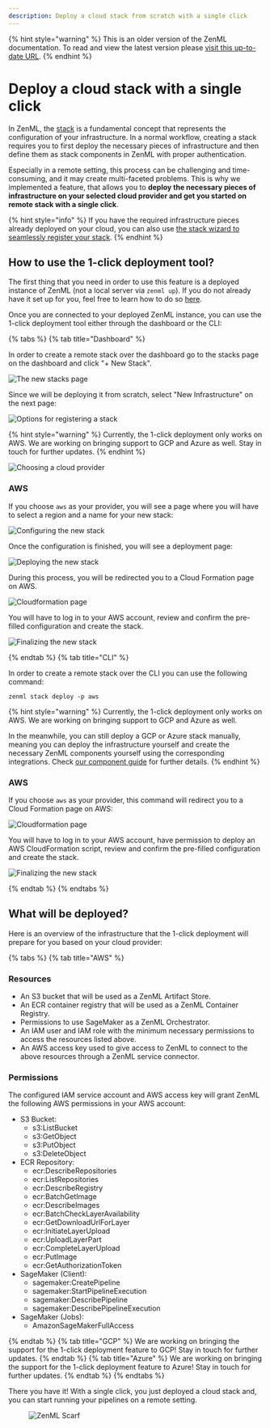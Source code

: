 ```yaml
---
description: Deploy a cloud stack from scratch with a single click
---
```


{% hint style="warning" %}
This is an older version of the ZenML documentation. To read and view the latest version please [visit this up-to-date URL](https://docs.zenml.io).
{% endhint %}


# Deploy a cloud stack with a single click

In ZenML, the [stack](../../user-guide/production-guide/understand-stacks.md) 
is a fundamental concept that represents the configuration of your 
infrastructure. In a normal workflow, creating a stack
requires you to first deploy the necessary pieces of infrastructure and then 
define them as stack components in ZenML with proper authentication.

Especially in a remote setting, this process can be challenging and 
time-consuming, and it may create multi-faceted problems. This is why we 
implemented a feature, that allows you to **deploy the necessary pieces of 
infrastructure on your selected cloud provider and get you started on remote 
stack with a single click**.

{% hint style="info" %}
If you have the required infrastructure pieces already deployed on your cloud, 
you can also use [the stack wizard to seamlessly register your stack](register-a-cloud-stack.md).
{% endhint %}

## How to use the 1-click deployment tool?

The first thing that you need in order to use this feature is a
deployed instance of ZenML (not a local server via `zenml up`). If you do 
not already have it set up for you, feel free to learn how to do so
[here](../../getting-started/deploying-zenml/README.md).

Once you are connected to your deployed ZenML instance, you can use the 
1-click deployment tool either through the dashboard or the CLI:

{% tabs %}
{% tab title="Dashboard" %}

In order to create a remote stack over the dashboard go to the stacks page 
on the dashboard and click "+ New Stack".

![The new stacks page](../../.gitbook/assets/register_stack_button.png)

Since we will be deploying it from scratch, select "New Infrastructure" on the
next page:

![Options for registering a stack](../../.gitbook/assets/register_stack_page.png)

{% hint style="warning" %}
Currently, the 1-click deployment only works on AWS. We are working on 
bringing support to GCP and Azure as well. Stay in touch for further updates.
{% endhint %}

![Choosing a cloud provider](../../.gitbook/assets/deploy_stack_selection.png)

### AWS

If you choose `aws` as your provider, you will see a page where you will have 
to select a region and a name for your new stack:

![Configuring the new stack](../../.gitbook/assets/deploy_stack_aws.png)

Once the configuration is finished, you will see a deployment page:

![Deploying the new stack](../../.gitbook/assets/deploy_stack_aws_2.png)

During this process, you  will be redirected you to a Cloud Formation page 
on AWS. 

![Cloudformation page](../../.gitbook/assets/deploy_stack_aws_cloudformation_intro.png)

You will have to log in to your AWS account, review and confirm the 
pre-filled configuration and create the stack.

![Finalizing the new stack](../../.gitbook/assets/deploy_stack_aws_cloudformation.png)

{% endtab %}
{% tab title="CLI" %}

In order to create a remote stack over the CLI you can use the following 
command:

```shell
zenml stack deploy -p aws
```

{% hint style="warning" %}
Currently, the 1-click deployment only works on AWS. We are working on 
bringing support to GCP and Azure as well. 

In the meanwhile, you can still deploy a GCP or Azure stack manually, meaning
you can deploy the infrastructure yourself and create the necessary ZenML 
components yourself using the corresponding integrations. Check [our component 
guide](../../component-guide/component-guide.md) for further details.
{% endhint %}

### AWS 

If you choose `aws` as your provider, this command will redirect you to a 
Cloud Formation page on AWS: 

![Cloudformation page](../../.gitbook/assets/deploy_stack_aws_cloudformation_intro.png)

You will have to log in to your AWS account, have permission to deploy an AWS 
CloudFormation script, review and confirm the pre-filled configuration and 
create the stack.

![Finalizing the new stack](../../.gitbook/assets/deploy_stack_aws_cloudformation.png)

{% endtab %}
{% endtabs %}

## What will be deployed?

Here is an overview of the infrastructure that the 1-click deployment will
prepare for you based on your cloud provider:

{% tabs %}
{% tab title="AWS" %}

### Resources

- An S3 bucket that will be used as a ZenML Artifact Store.
- An ECR container registry that will be used as a ZenML Container Registry.
- Permissions to use SageMaker as a ZenML Orchestrator.
- An IAM user and IAM role with the minimum necessary permissions to access 
the resources listed above.
- An AWS access key used to give access to ZenML to connect to the above 
resources through a ZenML service connector.

### Permissions

The configured IAM service account and AWS access key will grant ZenML the
following AWS permissions in your AWS account:

* S3 Bucket:
  * s3:ListBucket
  * s3:GetObject
  * s3:PutObject
  * s3:DeleteObject
* ECR Repository:
  * ecr:DescribeRepositories
  * ecr:ListRepositories
  * ecr:DescribeRegistry
  * ecr:BatchGetImage
  * ecr:DescribeImages
  * ecr:BatchCheckLayerAvailability
  * ecr:GetDownloadUrlForLayer
  * ecr:InitiateLayerUpload
  * ecr:UploadLayerPart
  * ecr:CompleteLayerUpload
  * ecr:PutImage
  * ecr:GetAuthorizationToken
* SageMaker (Client):
  * sagemaker:CreatePipeline
  * sagemaker:StartPipelineExecution
  * sagemaker:DescribePipeline
  * sagemaker:DescribePipelineExecution
* SageMaker (Jobs):
  * AmazonSageMakerFullAccess

{% endtab %}
{% tab title="GCP" %}
We are working on bringing the support for the 1-click deployment feature 
to GCP! Stay in touch for further updates.
{% endtab %}
{% tab title="Azure" %}
We are working on bringing the support for the 1-click deployment feature 
to Azure! Stay in touch for further updates.
{% endtab %}
{% endtabs %}

There you have it! With a single click, you just deployed a cloud stack 
and, you can start running your pipelines on a remote setting.

<figure><img src="https://static.scarf.sh/a.png?x-pxid=f0b4f458-0a54-4fcd-aa95-d5ee424815bc" alt="ZenML Scarf"><figcaption></figcaption></figure>
